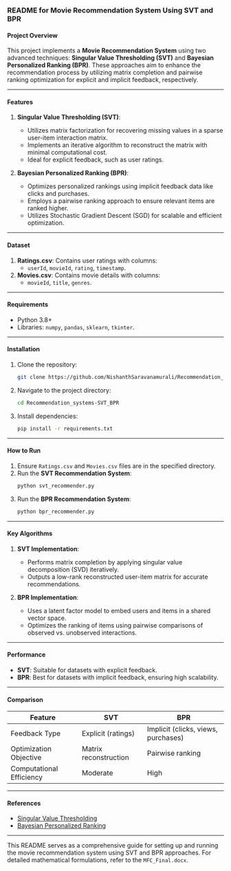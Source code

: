 ### README for Movie Recommendation System Using SVT and BPR

#### Project Overview
This project implements a **Movie Recommendation System** using two advanced techniques: **Singular Value Thresholding (SVT)** and **Bayesian Personalized Ranking (BPR)**. These approaches aim to enhance the recommendation process by utilizing matrix completion and pairwise ranking optimization for explicit and implicit feedback, respectively.

---

#### Features
1. **Singular Value Thresholding (SVT)**:
   - Utilizes matrix factorization for recovering missing values in a sparse user-item interaction matrix.
   - Implements an iterative algorithm to reconstruct the matrix with minimal computational cost.
   - Ideal for explicit feedback, such as user ratings.

2. **Bayesian Personalized Ranking (BPR)**:
   - Optimizes personalized rankings using implicit feedback data like clicks and purchases.
   - Employs a pairwise ranking approach to ensure relevant items are ranked higher.
   - Utilizes Stochastic Gradient Descent (SGD) for scalable and efficient optimization.

---

#### Dataset
1. **Ratings.csv**: Contains user ratings with columns:
   - `userId`, `movieId`, `rating`, `timestamp`.
2. **Movies.csv**: Contains movie details with columns:
   - `movieId`, `title`, `genres`.

---

#### Requirements
- Python 3.8+
- Libraries: `numpy`, `pandas`, `sklearn`, `tkinter`.

---

#### Installation
1. Clone the repository:
   ```bash
   git clone https://github.com/NishanthSaravanamurali/Recommendation_systems-SVT_BPR.git
   ```
2. Navigate to the project directory:
   ```bash
   cd Recommendation_systems-SVT_BPR
   ```
3. Install dependencies:
   ```bash
   pip install -r requirements.txt
   ```

---

#### How to Run
1. Ensure `Ratings.csv` and `Movies.csv` files are in the specified directory.
2. Run the **SVT Recommendation System**:
   ```bash
   python svt_recommender.py
   ```
3. Run the **BPR Recommendation System**:
   ```bash
   python bpr_recommender.py
   ```

---

#### Key Algorithms
1. **SVT Implementation**:
   - Performs matrix completion by applying singular value decomposition (SVD) iteratively.
   - Outputs a low-rank reconstructed user-item matrix for accurate recommendations.

2. **BPR Implementation**:
   - Uses a latent factor model to embed users and items in a shared vector space.
   - Optimizes the ranking of items using pairwise comparisons of observed vs. unobserved interactions.

---

#### Performance
- **SVT**: Suitable for datasets with explicit feedback. 
- **BPR**: Best for datasets with implicit feedback, ensuring high scalability.

---

#### Comparison
| Feature                 | SVT                                | BPR                                |
|-------------------------|-------------------------------------|------------------------------------|
| Feedback Type           | Explicit (ratings)                | Implicit (clicks, views, purchases)|
| Optimization Objective  | Matrix reconstruction              | Pairwise ranking                  |
| Computational Efficiency| Moderate                          | High                              |

---

#### References
- [Singular Value Thresholding](https://ww3.math.ucla.edu/camreport/cam08-77.pdf)
- [Bayesian Personalized Ranking](https://towardsdatascience.com/recommender-system-bayesian-personalized-ranking-from-implicit-feedback-78684bfcddf6)

---

This README serves as a comprehensive guide for setting up and running the movie recommendation system using SVT and BPR approaches. For detailed mathematical formulations, refer to the `MFC_Final.docx`.
